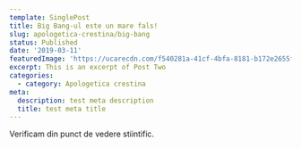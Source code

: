 ```yaml
---
template: SinglePost
title: Big Bang-ul este un mare fals!
slug: apologetica-crestina/big-bang
status: Published
date: '2019-03-11'
featuredImage: 'https://ucarecdn.com/f540281a-41cf-4bfa-8181-b172e2655fba/-/crop/1632x1777/0,672/-/preview/'
excerpt: This is an excerpt of Post Two
categories:
  - category: Apologetica crestina
meta:
  description: test meta description
  title: test meta title
---
```


Verificam din punct de vedere stiintific.
